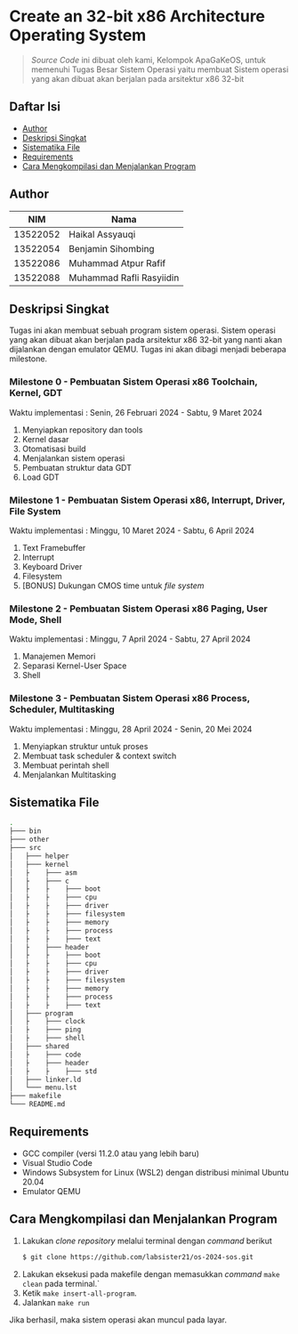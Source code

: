 # Create an 32-bit x86 Architecture Operating System
> *Source Code* ini dibuat oleh kami, Kelompok ApaGaKeOS, untuk memenuhi Tugas Besar Sistem Operasi yaitu membuat
> Sistem operasi yang akan dibuat akan berjalan pada arsitektur x86 32-bit

## Daftar Isi
- [Author](#author)
- [Deskripsi Singkat](#deskripsi-singkat)
- [Sistematika File](#sistematika-file)
- [Requirements](#requirements)
- [Cara Mengkompilasi dan Menjalankan Program](#cara-mengkompilasi-dan-menjalankan-program)

## Author
| NIM      | Nama                       | 
| -------- | -------------------------- |
| 13522052 | Haikal Assyauqi            | 
| 13522054 | Benjamin Sihombing         | 
| 13522086 | Muhammad Atpur Rafif       | 
| 13522088 | Muhammad Rafli Rasyiidin   |

## Deskripsi Singkat
Tugas ini akan membuat sebuah program sistem operasi. Sistem operasi yang akan dibuat akan berjalan pada arsitektur x86 32-bit yang nanti akan dijalankan dengan emulator QEMU. Tugas ini akan dibagi menjadi beberapa milestone.

### Milestone 0 - Pembuatan Sistem Operasi x86 Toolchain, Kernel, GDT
Waktu implementasi : Senin, 26 Februari 2024 - Sabtu, 9 Maret 2024
1. Menyiapkan repository dan tools
2. Kernel dasar
3. Otomatisasi build
4. Menjalankan sistem operasi
5. Pembuatan struktur data GDT
6. Load GDT

### Milestone 1 - Pembuatan Sistem Operasi x86, Interrupt, Driver, File System

Waktu implementasi : Minggu, 10 Maret 2024 - Sabtu, 6 April 2024 
1. Text Framebuffer 
2. Interrupt
3. Keyboard Driver
4. Filesystem
5. [BONUS] Dukungan CMOS time untuk *file system*

### Milestone 2 - Pembuatan Sistem Operasi x86 Paging, User Mode, Shell

Waktu implementasi : Minggu, 7 April 2024 - Sabtu, 27 April 2024
1. Manajemen Memori
2. Separasi Kernel-User Space
3. Shell

### Milestone 3 - Pembuatan Sistem Operasi x86 Process, Scheduler, Multitasking

Waktu implementasi : Minggu, 28 April 2024 - Senin, 20 Mei 2024
1. Menyiapkan struktur untuk proses
2. Membuat task scheduler & context switch
3. Membuat perintah shell
4. Menjalankan Multitasking


## Sistematika File
```bash
.
├─── bin
├─── other
├─── src
│   ├─── helper
│   ├─── kernel
│   ├    ├─── asm
│   ├    ├─── c
│   ├    ├    ├─── boot
│   ├    ├    ├─── cpu
│   ├    ├    ├─── driver
│   ├    ├    ├─── filesystem
│   ├    ├    ├─── memory
│   ├    ├    ├─── process
│   ├    ├    ├─── text   
│   ├    ├─── header
│   ├    ├    ├─── boot
│   ├    ├    ├─── cpu
│   ├    ├    ├─── driver
│   ├    ├    ├─── filesystem
│   ├    ├    ├─── memory
│   ├    ├    ├─── process
│   ├    ├    ├─── text
│   ├─── program
│   ├    ├─── clock
│   ├    ├─── ping
│   ├    ├─── shell
│   ├─── shared
│   ├    ├─── code
│   ├    ├─── header
│   ├    ├    ├─── std
│   ├─── linker.ld
│   └─── menu.lst
├─── makefile
└─── README.md
```

## Requirements
- GCC compiler (versi 11.2.0 atau yang lebih baru)
- Visual Studio Code
- Windows Subsystem for Linux (WSL2) dengan distribusi minimal Ubuntu 20.04
- Emulator QEMU

## Cara Mengkompilasi dan Menjalankan Program
1. Lakukan *clone repository* melalui terminal dengan *command* berikut
    ``` bash
    $ git clone https://github.com/labsister21/os-2024-sos.git
    ```
2. Lakukan eksekusi pada makefile dengan memasukkan *command* `make clean` pada terminal.`
3. Ketik ` make insert-all-program `.
4. Jalankan ` make run `

Jika berhasil, maka sistem operasi akan muncul pada layar.

